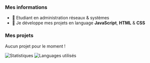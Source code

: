 ### Mes informations
- 🔭 Etudiant en administration réseaux & systèmes
- 🌱 Je développe mes projets en language __JavaScript__, __HTML__ & __CSS__

### Mes projets
Aucun projet pour le moment !

<img alt="Statistiques" src="https://github-readme-stats.vercel.app/api?username=Kylixn&show_icons=true&hide_border=true&theme=tokyonight" />
<img alt="Languages utilisés" src="https://github-readme-stats.vercel.app/api/top-langs?username=Kylixn&show_icons=true&theme=tokyonight&layout=compact" />
